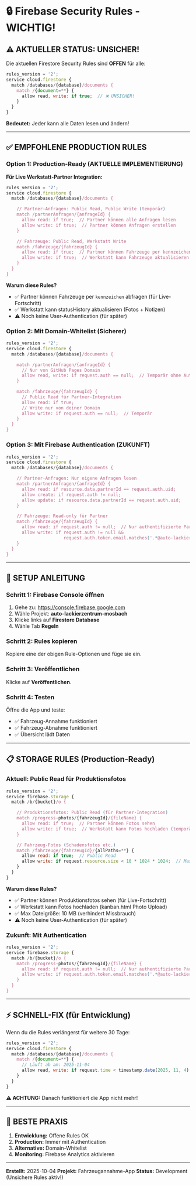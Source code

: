 # 🔒 Firebase Security Rules - WICHTIG!

## ⚠️ AKTUELLER STATUS: UNSICHER!

Die aktuellen Firestore Security Rules sind **OFFEN** für alle:

```javascript
rules_version = '2';
service cloud.firestore {
  match /databases/{database}/documents {
    match /{document=**} {
      allow read, write: if true;  // ❌ UNSICHER!
    }
  }
}
```

**Bedeutet:** Jeder kann alle Daten lesen und ändern!

---

## ✅ EMPFOHLENE PRODUCTION RULES

### Option 1: Production-Ready (AKTUELLE IMPLEMENTIERUNG)

**Für Live Werkstatt-Partner Integration:**

```javascript
rules_version = '2';
service cloud.firestore {
  match /databases/{database}/documents {

    // Partner-Anfragen: Public Read, Public Write (temporär)
    match /partnerAnfragen/{anfrageId} {
      allow read: if true;  // Partner können alle Anfragen lesen
      allow write: if true;  // Partner können Anfragen erstellen
    }

    // Fahrzeuge: Public Read, Werkstatt Write
    match /fahrzeuge/{fahrzeugId} {
      allow read: if true;  // Partner können Fahrzeuge per kennzeichen laden
      allow write: if true;  // Werkstatt kann Fahrzeuge aktualisieren (temporär)
    }
  }
}
```

**Warum diese Rules?**
- ✅ Partner können Fahrzeuge per `kennzeichen` abfragen (für Live-Fortschritt)
- ✅ Werkstatt kann statusHistory aktualisieren (Fotos + Notizen)
- ⚠️ Noch keine User-Authentication (für später)

### Option 2: Mit Domain-Whitelist (Sicherer)

```javascript
rules_version = '2';
service cloud.firestore {
  match /databases/{database}/documents {

    match /partnerAnfragen/{anfrageId} {
      // Nur von GitHub Pages Domain
      allow read, write: if request.auth == null;  // Temporär ohne Auth
    }

    match /fahrzeuge/{fahrzeugId} {
      // Public Read für Partner-Integration
      allow read: if true;
      // Write nur von deiner Domain
      allow write: if request.auth == null;  // Temporär
    }
  }
}
```

### Option 3: Mit Firebase Authentication (ZUKUNFT)

```javascript
rules_version = '2';
service cloud.firestore {
  match /databases/{database}/documents {

    // Partner-Anfragen: Nur eigene Anfragen lesen
    match /partnerAnfragen/{anfrageId} {
      allow read: if resource.data.partnerId == request.auth.uid;
      allow create: if request.auth != null;
      allow update: if resource.data.partnerId == request.auth.uid;
    }

    // Fahrzeuge: Read-only für Partner
    match /fahrzeuge/{fahrzeugId} {
      allow read: if request.auth != null;  // Nur authentifizierte Partner
      allow write: if request.auth != null &&
                      request.auth.token.email.matches('.*@auto-lackierzentrum\\.de$');
    }
  }
}
```

---

## 🚀 SETUP ANLEITUNG

### Schritt 1: Firebase Console öffnen

1. Gehe zu: https://console.firebase.google.com
2. Wähle Projekt: **auto-lackierzentrum-mosbach**
3. Klicke links auf **Firestore Database**
4. Wähle Tab **Regeln**

### Schritt 2: Rules kopieren

Kopiere eine der obigen Rule-Optionen und füge sie ein.

### Schritt 3: Veröffentlichen

Klicke auf **Veröffentlichen**.

### Schritt 4: Testen

Öffne die App und teste:
- ✅ Fahrzeug-Annahme funktioniert
- ✅ Fahrzeug-Abnahme funktioniert
- ✅ Übersicht lädt Daten

---

## 📋 STORAGE RULES (Production-Ready)

### Aktuell: Public Read für Produktionsfotos

```javascript
rules_version = '2';
service firebase.storage {
  match /b/{bucket}/o {

    // Produktionsfotos: Public Read (für Partner-Integration)
    match /progress-photos/{fahrzeugId}/{fileName} {
      allow read: if true;  // Partner können Fotos sehen
      allow write: if true;  // Werkstatt kann Fotos hochladen (temporär)
    }

    // Fahrzeug-Fotos (Schadensfotos etc.)
    match /fahrzeuge/{fahrzeugId}/{allPaths=**} {
      allow read: if true;  // Public Read
      allow write: if request.resource.size < 10 * 1024 * 1024;  // Max 10 MB
    }
  }
}
```

**Warum diese Rules?**
- ✅ Partner können Produktionsfotos sehen (für Live-Fortschritt)
- ✅ Werkstatt kann Fotos hochladen (kanban.html Photo Upload)
- ✅ Max Dateigröße: 10 MB (verhindert Missbrauch)
- ⚠️ Noch keine User-Authentication (für später)

### Zukunft: Mit Authentication

```javascript
rules_version = '2';
service firebase.storage {
  match /b/{bucket}/o {
    match /progress-photos/{fahrzeugId}/{fileName} {
      allow read: if request.auth != null;  // Nur authentifizierte Partner
      allow write: if request.auth.token.email.matches('.*@auto-lackierzentrum\\.de$');
    }
  }
}
```

---

## ⚡ SCHNELL-FIX (für Entwicklung)

Wenn du die Rules verlängerst für weitere 30 Tage:

```javascript
rules_version = '2';
service cloud.firestore {
  match /databases/{database}/documents {
    match /{document=**} {
      // Läuft ab am: 2025-11-04
      allow read, write: if request.time < timestamp.date(2025, 11, 4);
    }
  }
}
```

**⚠️ ACHTUNG:** Danach funktioniert die App nicht mehr!

---

## 🔐 BESTE PRAXIS

1. **Entwicklung:** Offene Rules OK
2. **Production:** Immer mit Authentication
3. **Alternative:** Domain-Whitelist
4. **Monitoring:** Firebase Analytics aktivieren

---

**Erstellt:** 2025-10-04
**Projekt:** Fahrzeugannahme-App
**Status:** Development (Unsichere Rules aktiv!)
